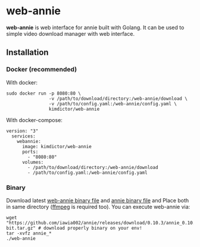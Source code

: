 # web-annie
**web-annie** is web interface for annie built with Golang. It can be used to simple video download manager with web interface.

## Installation
### Docker (recommended)
With docker:
```
sudo docker run -p 8080:80 \
                -v /path/to/download/directory:/web-annie/download \
                -v /path/to/config.yaml:/web-annie/config.yaml \
                kimdictor/web-annie
```  
With docker-compose:
```
version: "3"
  services: 
    webannie:
      image: kimdictor/web-annie
      ports:
        - "8080:80"
      volumes:
        - /path/to/download/directory:/web-annie/download
        - /path/to/config.yaml:/web-annie/config.yaml
```

### Binary
Download latest [web-annie binary file](https://github.com/Dictor/web-annie/releases) and [annie binary file](https://github.com/iawia002/annie/releases) 
and Place both in same directory ([ffmpeg](https://github.com/iawia002/annie#prerequisites) is required too). 
You can execute web-annie via: 
```
wget "https://github.com/iawia002/annie/releases/download/0.10.3/annie_0.10.3_Linux_64-bit.tar.gz" # download properly binary on your env!
tar -xvfz annie_*
./web-annie
```
